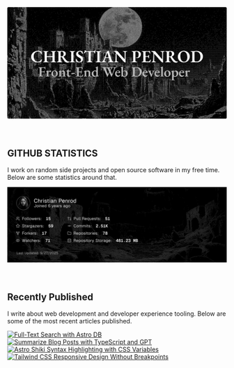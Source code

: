
<picture>
  <source media="(prefers-color-scheme: dark)" srcset="assets/banner.dark.png?v=d86363be-e076-4188-a2f0-0a8886664ef3" width="843px" />
  <source media="(prefers-color-scheme: light)" srcset="assets/banner.light.png?v=d86363be-e076-4188-a2f0-0a8886664ef3" width="843px" />
  <img src="assets/banner.dark.png?v=d86363be-e076-4188-a2f0-0a8886664ef3" alt="Banner" width="843px" />
</picture>
<br />
<br />
<br />
<h2>GITHUB STATISTICS</h2>
<p>I work on random side projects and open source software in my free time. Below are some statistics around that.</p>
<picture>
  <source media="(prefers-color-scheme: dark)" srcset="assets/statistics.dark.png?v=d86363be-e076-4188-a2f0-0a8886664ef3" width="843px" />
  <source media="(prefers-color-scheme: light)" srcset="assets/statistics.light.png?v=d86363be-e076-4188-a2f0-0a8886664ef3" width="843px" />
  <img src="assets/statistics.dark.png?v=d86363be-e076-4188-a2f0-0a8886664ef3" alt="Github Statistics" width="843px" />
</picture>
<br />
<br />
<br />
<h2>Recently Published</h2>
<p>I write about web development and developer experience tooling. Below are some of the most recent articles published.</p>
<a href="https://christianpenrod.com/blog/full-text-search-with-astro-db"><img src="https://christianpenrod.com/blog/full-text-search-with-astro-db.png?v=d86363be-e076-4188-a2f0-0a8886664ef3" alt="Full-Text Search with Astro DB" width="421px" /></a>
<a href="https://christianpenrod.com/blog/summarize-blog-posts-with-typescript-and-gpt"><img src="https://christianpenrod.com/blog/summarize-blog-posts-with-typescript-and-gpt.png?v=d86363be-e076-4188-a2f0-0a8886664ef3" alt="Summarize Blog Posts with TypeScript and GPT" width="421px" /></a>
<a href="https://christianpenrod.com/blog/astro-shiki-syntax-highlighting-with-css-variables"><img src="https://christianpenrod.com/blog/astro-shiki-syntax-highlighting-with-css-variables.png?v=d86363be-e076-4188-a2f0-0a8886664ef3" alt="Astro Shiki Syntax Highlighting with CSS Variables" width="421px" /></a>
<a href="https://christianpenrod.com/blog/tailwindcss-responsive-design-without-breakpoints"><img src="https://christianpenrod.com/blog/tailwindcss-responsive-design-without-breakpoints.png?v=d86363be-e076-4188-a2f0-0a8886664ef3" alt="Tailwind CSS Responsive Design Without Breakpoints" width="421px" /></a>
